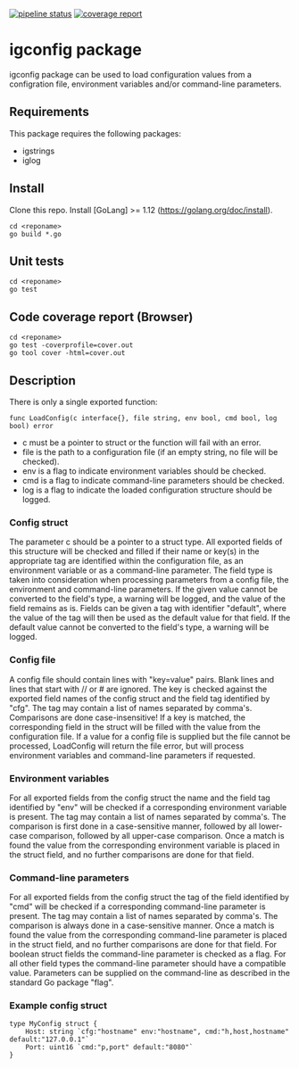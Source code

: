 [![pipeline status](https://gitlab.test.igdcs.com/finops/utils/basics/iglog/badges/master/pipeline.svg)](https://gitlab.test.igdcs.com/finops/utils/basics/iglog/commits/master)
[![coverage report](https://gitlab.test.igdcs.com/finops/utils/basics/iglog/badges/master/coverage.svg)](https://gitlab.test.igdcs.com/finops/utils/basics/iglog/commits/master)

# igconfig package

igconfig package can be used to load configuration values from a configration file,
environment variables and/or command-line parameters.

## Requirements
This package requires the following packages:
- igstrings
- iglog

## Install

Clone this repo.
Install [GoLang] >= 1.12  (https://golang.org/doc/install).
```
cd <reponame>
go build *.go
```

## Unit tests
```
cd <reponame>
go test
```

## Code coverage report (Browser)
```
cd <reponame>
go test -coverprofile=cover.out
go tool cover -html=cover.out
```

## Description
There is only a single exported function:
```
func LoadConfig(c interface{}, file string, env bool, cmd bool, log bool) error
```
- c must be a pointer to struct or the function will fail with an error.
- file is the path to a configuration file (if an empty string, no file will be checked).
- env is a flag to indicate environment variables should be checked.
- cmd is a flag to indicate command-line parameters should be checked.
- log is a flag to indicate the loaded configuration structure should be logged.

### Config struct
The parameter c should be a pointer to a struct type.
All exported fields of this structure will be checked and filled if their name or key(s) in
the appropriate tag are identified within the configuration file, as an environment variable
or as a command-line parameter.
The field type is taken into consideration when processing parameters from a config file,
the environment and command-line parameters.
If the given value cannot be converted to the field's type, a warning will be logged,
and the value of the field remains as is.
Fields can be given a tag with identifier "default", where the value of the tag will then be
used as the default value for that field. If the default value cannot be converted to the
field's type, a warning will be logged.

### Config file
A config file should contain lines with "key=value" pairs.
Blank lines and lines that start with // or # are ignored.
The key is checked against the exported field names of the config struct and the field tag
identified by "cfg". The tag may contain a list of names separated by comma's.
Comparisons are done case-insensitive! 
If a key is matched, the corresponding field in the struct will be filled with the value
from the configuration file.
If a value for a config file is supplied but the file cannot be processed, LoadConfig will
return the file error, but will process environment variables and command-line parameters
if requested.

### Environment variables
For all exported fields from the config struct the name and the field tag identified by "env"
will be checked if a corresponding environment variable is present. The tag may contain
a list of names separated by comma's. The comparison is first done in a case-sensitive manner,
followed by all lower-case comparison, followed by all upper-case comparison.
Once a match is found the value from the corresponding environment variable is placed
in the struct field, and no further comparisons are done for that field.

### Command-line parameters
For all exported fields from the config struct the tag of the field identified by "cmd"
will be checked if a corresponding command-line parameter is present. The tag may contain
a list of names separated by comma's. The comparison is always done in a case-sensitive manner.
Once a match is found the value from the corresponding command-line parameter is placed
in the struct field, and no further comparisons are done for that field.
For boolean struct fields the command-line parameter is checked as a flag.
For all other field types the command-line parameter should have a compatible value.
Parameters can be supplied on the command-line as described in the standard Go package "flag".

### Example config struct
```
type MyConfig struct {
    Host: string `cfg:"hostname" env:"hostname", cmd:"h,host,hostname" default:"127.0.0.1"`
    Port: uint16 `cmd:"p,port" default:"8080"`
}
```
